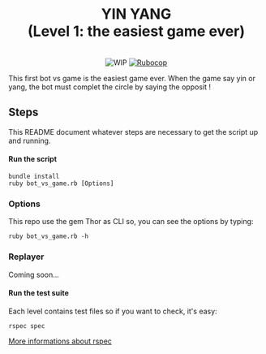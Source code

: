 <h1 align="center">YIN YANG<br/>(Level 1: the easiest game ever)</h1>

<br/>

<div align="center">
  <img src="https://img.shields.io/badge/status-finished-green.svg?longCache=true&style=flat" alt="WIP" />

  <a href="https://github.com/bbatsov/ruby-style-guide">
    <img src="https://img.shields.io/badge/guideline-rubocop-blue.svg?longCache=true&style=flat" alt="Rubocop" />
  </a>
</div>


This first bot vs game is the easiest game ever. When the game say yin or yang, the bot must complet the circle by saying the opposit !

## Steps

This README document whatever steps are necessary to get the script up and running.

#### Run the script


```shell
bundle install
ruby bot_vs_game.rb [Options]
```

### Options

This repo use the gem Thor as CLI so, you can see the options by typing:

```shell
ruby bot_vs_game.rb -h
```

### Replayer

Coming soon...

#### Run the test suite

Each level contains test files so if you want to check, it's easy:

```shell
rspec spec
```

[More informations about rspec](https://relishapp.com/rspec)